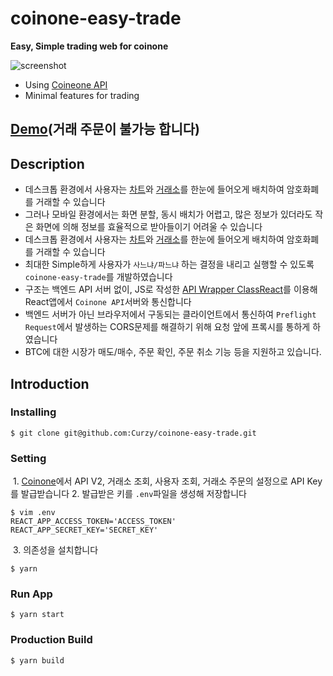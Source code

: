 # coinone-easy-trade
**Easy, Simple trading web for coinone**

![screenshot](https://i.imgur.com/e2fvcTHl.png)

- Using [Coineone API](http://doc.coinone.co.kr/)
- Minimal features for trading

## [Demo](https://Curzy.github.io/coinone-easy-trade)(거래 주문이 불가능 합니다)
## Description
  - 데스크톱 환경에서 사용자는 [차트](https://coinone.co.kr/chart/?site=Coinone&unit_time=15m)와 [거래소](https://coinone.co.kr/exchange/trade/btc/)를 한눈에 들어오게 배치하여 암호화폐를 거래할 수 있습니다
  - 그러나 모바일 환경에서는 화면 분할, 동시 배치가 어렵고, 많은 정보가 있더라도 작은 화면에 의해 정보를 효율적으로 받아들이기 어려울 수 있습니다
  - 데스크톱 환경에서 사용자는 [차트](https://coinone.co.kr/chart/?site=Coinone&unit_time=15m)와 [거래소](https://coinone.co.kr/exchange/trade/btc/)를 한눈에 들어오게 배치하여 암호화폐를 거래할 수 있습니다
  - 최대한 Simple하게 사용자가 `사느냐/파느냐` 하는 결정을 내리고 실행할 수 있도록 `coinone-easy-trade`를 개발하였습니다
  - 구조는 백엔드 API 서버 없이, JS로 작성한 [API Wrapper ClassReact](https://github.com/Curzy/coinone-easy-trade/blob/master/src/lib/coinone.js)를 이용해 React앱에서 `Coinone API`서버와 통신합니다
  - 백엔드 서버가 아닌 브라우저에서 구동되는 클라이언트에서 통신하여 `Preflight Request`에서 발생하는 CORS문제를 해결하기 위해 요청 앞에 프록시를 통하게 하였습니다
  - BTC에 대한 시장가 매도/매수, 주문 확인, 주문 취소 기능 등을 지원하고 있습니다.


## Introduction
  ### Installing
  ```
  $ git clone git@github.com:Curzy/coinone-easy-trade.git
  ```
  ### Setting
  1. [Coinone](https://coinone.co.kr/developer/app/)에서 API V2, 거래소 조회, 사용자 조회, 거래소 주문의 설정으로 API Key를 발급받습니다
  2. 발급받은 키를 `.env`파일을 생성해 저장합니다
  
  ```
  $ vim .env
  REACT_APP_ACCESS_TOKEN='ACCESS_TOKEN'
  REACT_APP_SECRET_KEY='SECRET_KEY'
  ```
  3. 의존성을 설치합니다
  ```
  $ yarn 
  ```
  ### Run App
  ```
  $ yarn start
  ```
  ### Production Build
  ```
  $ yarn build
  ```
